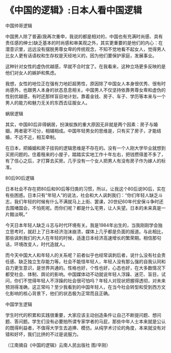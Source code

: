 # 《中国的逻辑》:日本人看中国逻辑

中国帅哥逻辑 

中国男人除了普遍(我再次重申，我说的都是相对的，中国也有充满时尚感、具有责任感的绅士)缺乏基本的时尚感和审美观之外，其实更重要的是他们的内心：在潜意识里，远远没有摆脱男尊女卑的传统观念，不知不觉地看不起女人，觉得男人比女人更有话语权和生存权是天经地义的，因为他们要保护家庭，发展事业。 

这种针对女性的虚伪优越感，早就不合时宜了。在我看来，这种立场更多反映的是他们对女人的嫉妒和焦虑。 

我想，女性的地位正在强有力地赶超男性，原因除了中国女人本身很优秀、很有时尚感外，也跟男人本身的状态息息相关。中国男人不仅坚持依靠男尊女卑和虚伪的性别优越感，有时还那样盲目地计划，靠着金钱、房子、车子、学历等本来与一个男人的能力和魅力无关的东西去征服女人。 

蜗居逻辑 

其实，中国80后非得蜗居，扮演蚁族的重大原因无非就是两个因素：房子与婚姻，两者密不可分，相辅相成。中国年轻男女的思维是，只有买了房子，才能结婚，不远不近，相互牵制。 

在日本，把婚姻和房子挂钩的逻辑思维是不存在的。没有一个人刚大学毕业就想到买房问题的。住着租来的小屋子，踏踏实实地工作十年左右，把钱攒得差不多了，有了信心之后，才打算去买房。几乎没有一个女人把男人有没有房子作为嫁人的标准。 

80后90后逻辑 

日本社会不存在把80后和90后等归类的习惯，所以，让我这个80后说90后，实在有些困惑。日本只有“年轻人”的说法，社会和大人讽刺我们：“你们年轻人缺乏斗志，我们年轻的时候有什么不满就马上上街、罢课，20世纪60年代安保斗争时还去围堵国会，不怕死呢。而你们呢？都是什么宅男，让人失望。日本的未来真是一片黯淡啊。” 

今天日本年轻人缺乏斗志与时代环境有关。我是1984年出生的，当我刚刚学会独立思考时，就赶上了日本经济泡沫崩溃，媒体上几乎都是负面的报道。与此相比，那些讽刺我们的大人在年轻的时候，适逢日本经济高速增长的繁荣期。相信那句话，环境改变人，时代造就人。 

而今天中国大人和年轻人的关系呢？前者似乎也经常讽刺后者，说什么没有社会责任感、缺乏独立生存能力等。社会不能怪年轻人，年轻人没有那么强的自我认同和自力更生意识，是世界共通的。性格也好，个性也好，心态也好，在大多数情况下都受社会、体制、舆论的影响。中国媒体动不动就说年轻人浮躁、迷茫、盲目，试问，你们不觉得年轻人不浮躁的社会很可怕吗？年轻人对现状把握得透彻，对未来预测得准确，这正常吗？至少我看到的中国年轻人，在当今社会转型和受到西方文化影响的核心背景下，他们的状态极为正常而且正确。 

中国学生逻辑 

学生时代的积累和实践很重要，大家应该主动创造条件让自己不断提问题、想问题、答问题。学生们没有必要拍所谓专家学者的马屁，那些中年人士本来就是公认的既得利益者，不值得大学生去追捧、模仿。从纯学术讨论的角度，本来就没有对错和好坏，我们比拼的不过是说服力。 

（江南摘自《中国的逻辑》云南人民出版社 图/辛刚）
